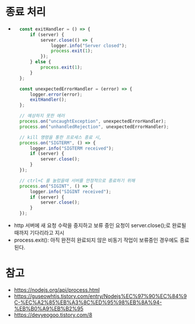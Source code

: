 # 종료 처리
- ``` js
    const exitHandler = () => {
        if (server) {
            server.close(() => {
                logger.info("Server closed");
                process.exit(1);
            });
        } else {
            process.exit(1);
        }
    };

    const unexpectedErrorHandler = (error) => {
        logger.error(error);
        exitHandler();
    };

    // 예상하지 못한 에러
    process.on("uncaughtException", unexpectedErrorHandler);
    process.on("unhandledRejection", unexpectedErrorHandler);

    // kill 명령을 통한 프로세스 종료 시,
    process.on("SIGTERM", () => {
        logger.info("SIGTERM received");
        if (server) {
            server.close();
        }
    });

    // ctrl+C 를 눌렀을때 서버를 안정적으로 종료하기 위해
    process.on("SIGINT", () => {
        logger.info("SIGINT received");
        if (server) {
            server.close();
        }
    });
- http 서버에 새 요청 수락을 중지하고 보류 중인 요청이 server.close();로 완료될때까지 기다리라고 지시
- process.exit(): 아직 완전히 완료되지 않은 비동기 작업이 보류중인 경우에도 종료된다.

# 참고
- https://nodejs.org/api/process.html
- https://guseowhtjs.tistory.com/entry/Nodejs%EC%97%90%EC%84%9C-%EC%A2%85%EB%A3%8C%ED%95%98%EB%8A%94-%EB%B0%A9%EB%B2%95
- https://devyeogoo.tistory.com/8